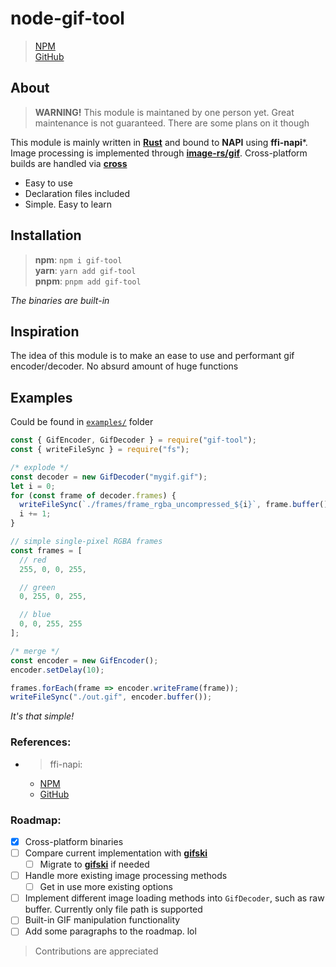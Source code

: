 # **node-gif-tool**

> [NPM](https://npmjs.com/package/gif-tool) \
> [GitHub](https://github.com/so-calm/node-gif-tool.git)

## About

> **WARNING!** This module is maintaned by one person yet. Great maintenance is not guaranteed. There are some plans on it though

This module is mainly written in **[Rust](https://rustlang.org/)** and bound to **NAPI** using **ffi-napi**\*. Image processing is implemented through **[image-rs/gif](https://github.com/image-rs/image-gif)**. Cross-platform builds are handled via **[cross](https://github.com/cross-rs/cross)**

- Easy to use
- Declaration files included
- Simple. Easy to learn

## Installation

> **npm**: `npm i gif-tool`\
> **yarn**: `yarn add gif-tool`\
> **pnpm**: `pnpm add gif-tool`

_The binaries are built-in_

## Inspiration

The idea of this module is to make an ease to use and performant gif encoder/decoder. No absurd amount of huge functions

## Examples

Could be found in [`examples/`](examples) folder

```js
const { GifEncoder, GifDecoder } = require("gif-tool");
const { writeFileSync } = require("fs");

/* explode */
const decoder = new GifDecoder("mygif.gif");
let i = 0;
for (const frame of decoder.frames) {
  writeFileSync(`./frames/frame_rgba_uncompressed_${i}`, frame.buffer());
  i += 1;
}

// simple single-pixel RGBA frames
const frames = [
  // red
  255, 0, 0, 255,

  // green
  0, 255, 0, 255,

  // blue
  0, 0, 255, 255
];

/* merge */
const encoder = new GifEncoder();
encoder.setDelay(10);

frames.forEach(frame => encoder.writeFrame(frame));
writeFileSync("./out.gif", encoder.buffer());
```

_It's that simple!_

### References:

- > ffi-napi:
  - [NPM](https://www.npmjs.com/package/ffi-napi)
  - [GitHub](https://github.com/node-ffi-napi/node-ffi-napi.git)

### Roadmap:

- [x] Cross-platform binaries
- [ ] Compare current implementation with **[gifski](https://gif.ski/)**
  - [ ] Migrate to **[gifski](https://gif.ski/)** if needed
- [ ] Handle more existing image processing methods
  - [ ] Get in use more existing options
- [ ] Implement different image loading methods into `GifDecoder`, such as raw buffer. Currently only file path is supported
- [ ] Built-in GIF manipulation functionality
- [ ] Add some paragraphs to the roadmap. lol

> Contributions are appreciated
